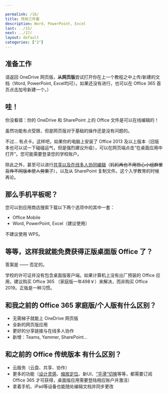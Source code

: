 ```yaml
---

permalink: /16/
title: 传统三件套
description: Word, PowerPoint, Excel
last: ../15/
next: ../17/
layout: default
categories: ["2"]
---
```

<!-- 本文主要讨论 PowerPoint, Excel, Word 在新环境下的适配问题。文件名有点难懂，抱歉。 -->

## 准备工作

请返回 OneDrive 网页版，**从网页版**尝试打开你在上一个教程之中上传/新建的文档（Word, PowerPoint, Excel均可）。如果还没有进行，也可以在 Office 365 首页点击加号新建一个。）

## 哇！

你没看错：你的 OneDrive 和 SharePoint 上的 Office 文件是可以在线编辑的！

虽然功能有点受限，但是网页版对于基础的操作还是没有问题的。

不过... 有点卡。这样吧，如果你的电脑上安装了 Office 2013 及以上版本（旧版本也可以试一下碰碰运气，但是强烈建议升级），可以在网页端点击“在桌面应用中打开”。您可能需要登录您的学校账户。

除此之外，甚至可以进行[共享以及在线多人协同编辑](https://mp.weixin.qq.com/s/j9dvph-Jw_KYpdKWjkYKQg)（~~妈妈再也不用担心小组群里互传不同版本使人劳累了~~），以及从 SharePoint 复制文件。这个入学教育的时候再论。

## 那么手机平板呢？

您可以到应用商店搜索下载以下两个选项中的其中一套：

- Office Mobile
- Word, PowerPoint, Excel（建议使用）

不建议使用 WPS。

## 等等，这样我就能免费获得正版桌面版 Office 了？

答案是 —— 否定的。

学校的许可证并没有包含桌面版客户端。如果计算机上没有出厂预装的 Office 应用，建议购买 Office 365 （家庭版一年498￥）来解决，而非购买 Office 2019。正版是一种习惯。

## 和我之前的 Office 365 家庭版/个人版有什么区别？

- 无需梯子就能上 OneDrive 网页版
- 全新的网页版应用
- 更好的分享链接与在线多人协作
- 新增：Teams, Yammer, SharePoint...

## 和之前的 Office 传统版本 有什么区别？

- 云服务（云盘、共享、协作）
- 更多的功能（[设计灵感](https://mp.weixin.qq.com/s/eTvLdC4l0ZrOveBg8CtIkw)、[缩放定位](https://mp.weixin.qq.com/s/3A_oEF3QAAw9P_ZLORAnGA)、新UI、[“平滑”切换](https://mp.weixin.qq.com/s/3IFhQccuNN89at2r7TpJOQ)等等，都需要订阅 Office 365 才可获得，桌面版应用需要登陆相应账户并激活）
- 拿着手机、iPad等设备也能随处编辑文档并同步更改
